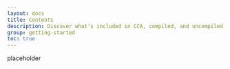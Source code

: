 ```yaml
---
layout: docs
title: Contents
description: Discover what's included in CCA, compiled, and uncompiled.
group: getting-started
toc: true
---
```


placeholder